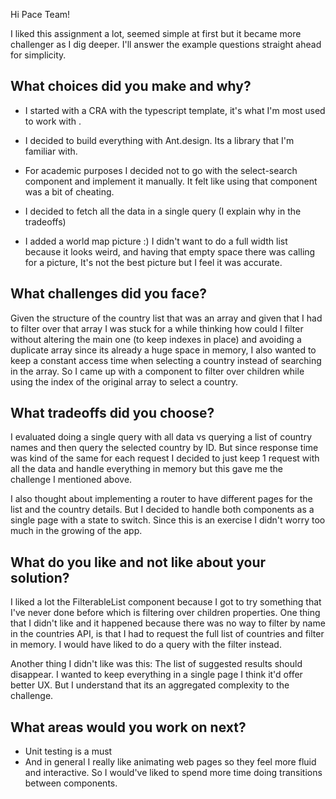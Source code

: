 Hi Pace Team!

I liked this assignment a lot, seemed simple at first but it became more challenger as I dig deeper. I'll answer the example questions straight ahead for simplicity.

## What choices did you make and why?

- I started with a CRA with the typescript template, it's what I'm most used to work with .

- I decided to build everything with Ant.design. Its a library that I'm familiar with.

- For academic purposes I decided not to go with the select-search component and implement it manually. It felt like using that component was a bit of cheating.

- I decided to fetch all the data in a single query (I explain why in the tradeoffs)

- I added a world map picture :) I didn't want to do a full width list because it looks weird, and having that empty space there was calling for a picture, It's not the best picture but I feel it was accurate.

## What challenges did you face?

Given the structure of the country list that was an array and given that I had to filter over that array I was stuck for a while thinking how could I filter without altering the main one (to keep indexes in place) and avoiding a duplicate array since its already a huge space in memory, I also wanted to keep a constant access time when selecting a country instead of searching in the array. So I came up with a component to filter over children while using the index of the original array to select a country.

## What tradeoffs did you choose?

I evaluated doing a single query with all data vs querying a list of country names and then query the selected country by ID. But since response time was kind of the same for each request I decided to just keep 1 request with all the data and handle everything in memory but this gave me the challenge I mentioned above.

I also thought about implementing a router to have different pages for the list and the country details. But I decided to handle both components as a single page with a state to switch. Since this is an exercise I didn't worry too much in the growing of the app.

## What do you like and not like about your solution?

I liked a lot the FilterableList component because I got to try something that I've never done before which is filtering over children properties. One thing that I didn't like and it happened because there was no way to filter by name in the countries API, is that I had to request the full list of countries and filter in memory. I would have liked to do a query with the filter instead.

Another thing I didn't like was this: The list of suggested results should disappear. I wanted to keep everything in a single page I think it'd offer better UX. But I understand that its an aggregated complexity to the challenge.

## What areas would you work on next?

- Unit testing is a must
- And in general I really like animating web pages so they feel more fluid and interactive. So I would've liked to spend more time doing transitions between components.
